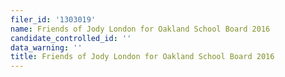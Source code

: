 ```yaml
---
filer_id: '1303019'
name: Friends of Jody London for Oakland School Board 2016
candidate_controlled_id: ''
data_warning: ''
title: Friends of Jody London for Oakland School Board 2016
---
```

